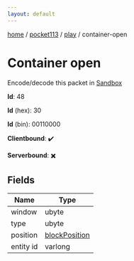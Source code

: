 ```yaml
---
layout: default
---
```


[home](/)  /  [pocket113](/protocol/pocket113)  /  [play](/protocol/pocket113/play)  /  container-open

# Container open

Encode/decode this packet in [Sandbox](../../../sandbox/pocket113#play.container_open)

**Id**: 48

**Id** (hex): 30

**Id** (bin): 00110000

**Clientbound**: ✔️

**Serverbound**: ✖️

## Fields

Name | Type
---|---
window | ubyte
type | ubyte
position | [blockPosition](/protocol/pocket113/types/block-position)
entity id | varlong
